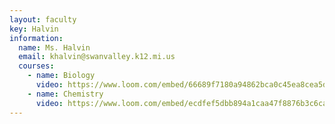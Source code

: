 ```yaml
---
layout: faculty
key: Halvin
information:
  name: Ms. Halvin
  email: khalvin@swanvalley.k12.mi.us
  courses:
    - name: Biology
      video: https://www.loom.com/embed/66689f7180a94862bca0c45ea8cea5de
    - name: Chemistry
      video: https://www.loom.com/embed/ecdfef5dbb894a1caa47f8876b3c6ca2
---
```

